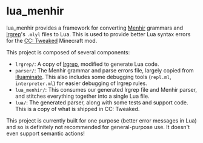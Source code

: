 # lua_menhir
lua_menhir provides a framework for converting [Menhir] grammars and [lrgrep]'s
`.mlyl` files to Lua. This is used to provide better Lua syntax errors for 
the [CC: Tweaked](https://github.com/cc-tweaked/CC-Tweaked) Minecraft mod.

This project is composed of several components:
 - `lrgrep/`: A copy of [lrgrep], modified to generate Lua code.
 - `parser/`: The Menhir grammar and parse errors file, largely copied from
   [illuaminate]. This also includes some debugging tools (`repl.ml`,
   `interpreter.ml`) for easier debugging of lrgrep rules.
 - `lua_menhir/`: This consumes our generated lrgrep file and Menhir parser, and
   stitches everything together into a single Lua file.
 - `lua/`: The generated parser, along with some tests and support code. This is
   a copy of what is shipped in CC: Tweaked.

This project is currently built for one purpose (better error messages in Lua)
and so is definitely not recommended for general-purpose use. It doesn't even
support semantic actions!

[menhir]: https://gallium.inria.fr/~fpottier/menhir/
[lrgrep]: https://github.com/let-def/lrgrep
[illuaminate]: https://github.com/Squiddev/illuaminate
